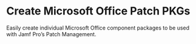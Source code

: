 # Create Microsoft Office Patch PKGs
Easily create individual Microsoft Office component packages to be used with Jamf Pro’s Patch Management.
